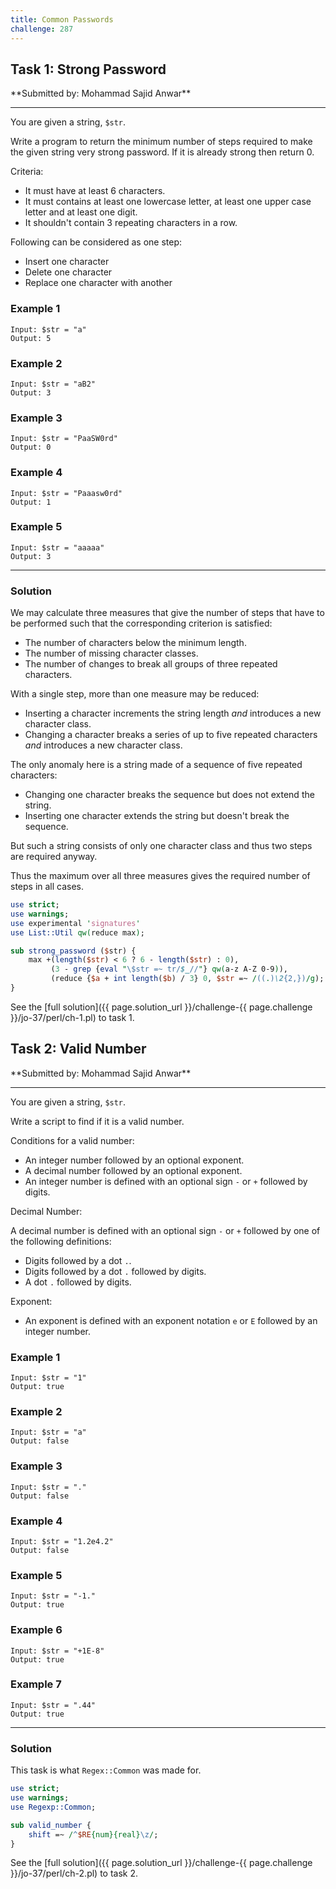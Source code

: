 ```yaml
---
title: Common Passwords
challenge: 287
---
```

<h2 id="task-1">
Task 1: Strong Password
</h2>
**Submitted by: Mohammad Sajid Anwar**

---
You are given a string, `$str`.

Write a program to return the minimum number of steps required to make the given string very strong password. If it is already strong then return 0.

Criteria:
- It must have at least 6 characters.
- It must contains at least one lowercase letter, at least one upper case letter
and at least one digit.
- It shouldn't contain 3 repeating characters in a row.

Following can be considered as one step:

- Insert one character
- Delete one character
- Replace one character with another

### Example 1
```
Input: $str = "a"
Output: 5
```
### Example 2
```
Input: $str = "aB2"
Output: 3
```
### Example 3
```
Input: $str = "PaaSW0rd"
Output: 0
```
### Example 4
```
Input: $str = "Paaasw0rd"
Output: 1
```
### Example 5
```
Input: $str = "aaaaa"
Output: 3
```
---
### Solution

We may calculate three measures that give the number of steps that have to be performed such that the corresponding criterion is satisfied:
- The number of characters below the minimum length.
- The number of missing character classes.
- The number of changes to break all groups of three repeated characters.

With a single step, more than one measure may be reduced:
- Inserting a character increments the string length _and_ introduces a new character class.
- Changing a character breaks a series of up to five repeated characters _and_ introduces a new character class.

The only anomaly here is a string made of a sequence of five repeated characters:
- Changing one character breaks the sequence but does not extend the string.
- Inserting one character extends the string but doesn't break the sequence.

But such a string consists of only one character class and thus two steps are required anyway.

Thus the maximum over all three measures gives the required number of steps in all cases.

```perl
use strict;
use warnings;
use experimental 'signatures'
use List::Util qw(reduce max);

sub strong_password ($str) {
    max +(length($str) < 6 ? 6 - length($str) : 0),
         (3 - grep {eval "\$str =~ tr/$_//"} qw(a-z A-Z 0-9)),
         (reduce {$a + int length($b) / 3} 0, $str =~ /((.)\2{2,})/g);
}
```

See the [full solution]({{ page.solution_url }}/challenge-{{ page.challenge }}/jo-37/perl/ch-1.pl) to task 1.

<!--
See [discussion](https://github.com/jo-37/the-bears-den/issues/XXX
-->

<h2 id="task-2">
Task 2: Valid Number
</h2>
**Submitted by: Mohammad Sajid Anwar**

---
You are given a string, `$str`.

Write a script to find if it is a valid number.

Conditions for a valid number:

- An integer number followed by an optional exponent.
- A decimal number followed by an optional exponent.
- An integer number is defined with an optional sign `-` or `+` followed by digits.

Decimal Number:

A decimal number is defined with an optional sign `-` or `+` followed by one of the following definitions:
- Digits followed by a dot `.`.
- Digits followed by a dot `.` followed by digits.
- A dot `.` followed by digits.

Exponent:

- An exponent is defined with an exponent notation `e` or `E` followed by an integer number.

### Example 1
```
Input: $str = "1"
Output: true
```
### Example 2
```
Input: $str = "a"
Output: false
```
### Example 3
```
Input: $str = "."
Output: false
```
### Example 4
```
Input: $str = "1.2e4.2"
Output: false
```
### Example 5
```
Input: $str = "-1."
Output: true
```
### Example 6
```
Input: $str = "+1E-8"
Output: true
```
### Example 7
```
Input: $str = ".44"
Output: true
```
---
### Solution
This task is what `Regex::Common` was made for.

```perl
use strict;
use warnings;
use Regexp::Common;

sub valid_number {
	shift =~ /^$RE{num}{real}\z/;
}
```
See the [full solution]({{ page.solution_url }}/challenge-{{ page.challenge }}/jo-37/perl/ch-2.pl) to task 2.

<!--
See [discussion](https://github.com/jo-37/the-bears-den/issues/XXX
-->
